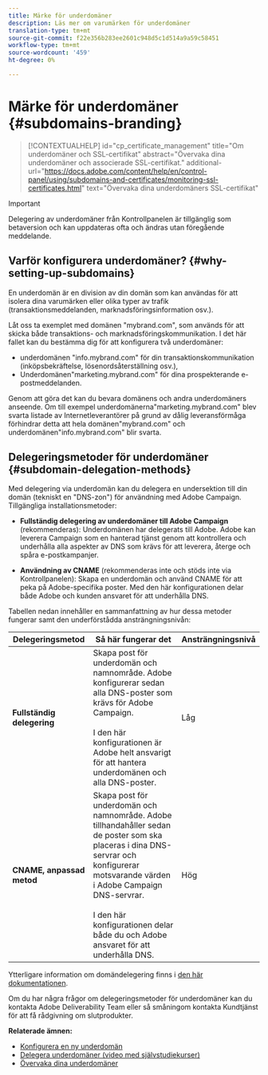 ```yaml
---
title: Märke för underdomäner
description: Läs mer om varumärken för underdomäner
translation-type: tm+mt
source-git-commit: f22e356b283ee2601c948d5c1d514a9a59c58451
workflow-type: tm+mt
source-wordcount: '459'
ht-degree: 0%

---
```



# Märke för underdomäner {#subdomains-branding}

>[!CONTEXTUALHELP]
>id="cp_certificate_management"
>title="Om underdomäner och SSL-certifikat"
>abstract="Övervaka dina underdomäner och associerade SSL-certifikat."
>additional-url="https://docs.adobe.com/content/help/en/control-panel/using/subdomains-and-certificates/monitoring-ssl-certificates.html" text="Övervaka dina underdomäners SSL-certifikat"

>[!IMPORTANT]
>
>Delegering av underdomäner från Kontrollpanelen är tillgänglig som betaversion och kan uppdateras ofta och ändras utan föregående meddelande.

## Varför konfigurera underdomäner? {#why-setting-up-subdomains}

En underdomän är en division av din domän som kan användas för att isolera dina varumärken eller olika typer av trafik (transaktionsmeddelanden, marknadsföringsinformation osv.).

Låt oss ta exemplet med domänen &quot;mybrand.com&quot;, som används för att skicka både transaktions- och marknadsföringskommunikation. I det här fallet kan du bestämma dig för att konfigurera två underdomäner:

* underdomänen &quot;info.mybrand.com&quot; för din transaktionskommunikation (inköpsbekräftelse, lösenordsåterställning osv.),
* Underdomänen&quot;marketing.mybrand.com&quot; för dina prospekterande e-postmeddelanden.

Genom att göra det kan du bevara domänens och andra underdomäners anseende. Om till exempel underdomänerna&quot;marketing.mybrand.com&quot; blev svarta listade av Internetleverantörer på grund av dålig leveransförmåga förhindrar detta att hela domänen&quot;mybrand.com&quot; och underdomänen&quot;info.mybrand.com&quot; blir svarta.

## Delegeringsmetoder för underdomäner {#subdomain-delegation-methods}

Med delegering via underdomän kan du delegera en undersektion till din domän (tekniskt en &quot;DNS-zon&quot;) för användning med Adobe Campaign. Tillgängliga installationsmetoder:

* **Fullständig delegering av underdomäner till Adobe Campaign** (rekommenderas): Underdomänen har delegerats till Adobe. Adobe kan leverera Campaign som en hanterad tjänst genom att kontrollera och underhålla alla aspekter av DNS som krävs för att leverera, återge och spåra e-postkampanjer.

* **Användning av CNAME** (rekommenderas inte och stöds inte via Kontrollpanelen): Skapa en underdomän och använd CNAME för att peka på Adobe-specifika poster. Med den här konfigurationen delar både Adobe och kunden ansvaret för att underhålla DNS.

Tabellen nedan innehåller en sammanfattning av hur dessa metoder fungerar samt den underförstådda ansträngningsnivån:

| Delegeringsmetod | Så här fungerar det | Ansträngningsnivå |
|---|---|---|
| **Fullständig delegering** | Skapa post för underdomän och namnområde. Adobe konfigurerar sedan alla DNS-poster som krävs för Adobe Campaign.<br/><br/>I den här konfigurationen är Adobe helt ansvarigt för att hantera underdomänen och alla DNS-poster. | Låg |
| **CNAME, anpassad metod** | Skapa post för underdomän och namnområde. Adobe tillhandahåller sedan de poster som ska placeras i dina DNS-servrar och konfigurerar motsvarande värden i Adobe Campaign DNS-servrar.<br/><br/>I den här konfigurationen delar både du och Adobe ansvaret för att underhålla DNS. | Hög |

Ytterligare information om domändelegering finns i [den här dokumentationen](https://helpx.adobe.com/campaign/kb/domain-name-delegation.html).

Om du har några frågor om delegeringsmetoder för underdomäner kan du kontakta Adobe Deliverability Team eller så småningom kontakta Kundtjänst för att få rådgivning om slutprodukter.

**Relaterade ämnen:**

* [Konfigurera en ny underdomän](../../subdomains-certificates/using/setting-up-new-subdomain.md)
* [Delegera underdomäner (video med självstudiekurser)](https://docs.adobe.com/content/help/en/campaign-learn/campaign-standard-tutorials/administrating/control-panel/subdomain-delegation.html)
* [Övervaka dina underdomäner](../../subdomains-certificates/using/monitoring-subdomains.md)
